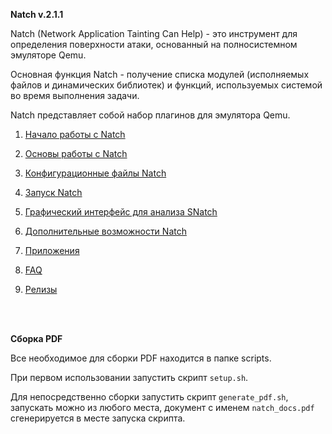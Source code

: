 
**Natch v.2.1.1**

Natch (Network Application Tainting Can Help) - это инструмент для определения поверхности атаки, основанный на полносистемном эмуляторе Qemu.

Основная функция Natch - получение списка модулей (исполняемых файлов и динамических библиотек) и функций, используемых системой во время выполнения задачи.

Natch представляет собой набор плагинов для эмулятора Qemu.


1. [Начало работы с Natch](1_quickstart.md)

1. [Основы работы с Natch](2_natch_begin.md)

1. [Конфигурационные файлы Natch](3_configs.md)

1. [Запуск Natch](4_launch.md)

1. [Графический интерфейс для анализа SNatch](5_snatch.md)

1. [Дополнительные возможности Natch](6_additional.md)

1. [Приложения](7_appendix.md)

1. [FAQ](1_quickstart.md#faq)

1. [Релизы](7_appendix.md#app_releases)


<br><br>

**Сборка PDF**

Все необходимое для сборки PDF находится в папке scripts.

При первом использовании запустить скрипт `setup.sh`.

Для непосредственно сборки запустить скрипт `generate_pdf.sh`, запускать можно из любого места, документ с именем `natch_docs.pdf` сгенерируется в месте запуска скрипта.


